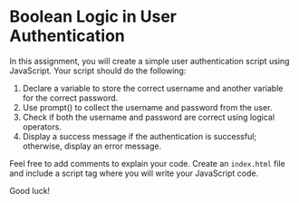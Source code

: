 # Boolean Logic in User Authentication

In this assignment, you will create a simple user authentication script using JavaScript. Your script should do the following:

1. Declare a variable to store the correct username and another variable for the correct password.
2. Use prompt() to collect the username and password from the user.
3. Check if both the username and password are correct using logical operators.
4. Display a success message if the authentication is successful; otherwise, display an error message.

Feel free to add comments to explain your code. Create an `index.html` file and include a script tag where you will write your JavaScript code.

Good luck!
